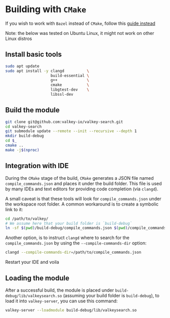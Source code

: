 # Building with `CMake`

If you wish to work with `Bazel` instead of `CMake`, follow this [guide instead][1]

Note: the below was tested on Ubuntu Linux, it might not work on other Linux distros


## Install basic tools

```bash
sudo apt update
sudo apt install -y clangd          \
                    build-essential \
                    g++             \
                    cmake           \
                    libgtest-dev    \
                    libssl-dev
```


## Build the module

```bash
git clone git@github.com:valkey-io/valkey-search.git
cd valkey-search
git submodule update --remote --init --recursive --depth 1
mkdir build-debug
cd $_
cmake ..
make -j$(nproc)
```

## Integration with IDE

During the `CMake` stage of the build, `CMake` generates a JSON file named `compile_commands.json` and places it under the
build folder. This file is used by many IDEs and text editors for providing code completion (via `clangd`).

A small caveat is that these tools will look for `compile_commands.json` under the workspace root folder.
A common workaround is to create a symbolic link to it:

```bash
cd /path/to/valkey/
# We assume here that your build folder is `build-debug`
ln -sf $(pwd)/build-debug/compile_commands.json $(pwd)/compile_commands.json
```

Another option, is to instruct `clangd` where to search for the `compile_commands.json` by using the `--compile-commands-dir` option:

```bash
clangd --compile-commands-dir=/path/to/compile_commands.json
```

Restart your IDE and voila

## Loading the module

After a successful build, the module is placed under `build-debug/lib/valkeysearch.so` (assuming your build folder is `build-debug`),
to load it into `valkey-server`, you can use this command:

```bash
valkey-server --loadmodule build-debug/lib/valkeysearch.so
```


[1]: https://github.com/valkey-io/valkey-search/blob/main/DEVELOPER.md
